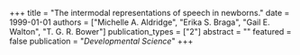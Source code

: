 +++
title = "The intermodal representations of speech in newborns."
date = 1999-01-01
authors = ["Michelle A. Aldridge", "Erika S. Braga", "Gail E. Walton", "T. G. R. Bower"]
publication_types = ["2"]
abstract = ""
featured = false
publication = "*Developmental Science*"
+++

